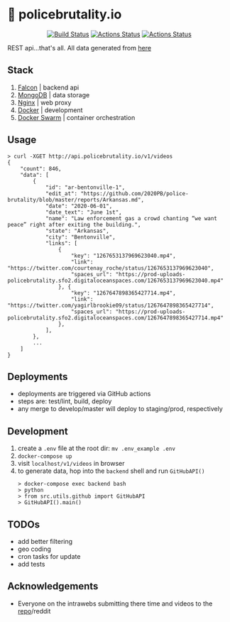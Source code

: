 # :rotating_light: policebrutality.io

<p align="center">
<a href="https://github.com/nickatnight/policebrutality.io"><img alt="Build Status" src="https://github.com/nickatnight/policebrutality.io/workflows/build,%20test%20and%20deploy/badge.svg?branch=master"></a>
<a href="https://codecov.io/gh/nickatnight/policebrutality.io"><img alt="Actions Status" src="https://codecov.io/gh/nickatnight/policebrutality.io/branch/master/graph/badge.svg"></a>
<a href="https://github.com/nickatnight/policebrutality.io/releases"><img alt="Actions Status" src="https://img.shields.io/github/v/release/nickatnight/policebrutality.io"></a>
</p>

REST api...that's all. All data generated from [here](https://github.com/2020PB/police-brutality)

## Stack
1. [Falcon](https://falcon.readthedocs.io/en/stable/) | backend api
2. [MongoDB](https://www.mongodb.com/) | data storage
3. [Nginx](https://www.nginx.com/) | web proxy
4. [Docker](https://www.docker.com/) | development
5. [Docker Swarm](https://docs.docker.com/engine/swarm/) | container orchestration

## Usage
```
> curl -XGET http://api.policebrutality.io/v1/videos
{
    "count": 846,
    "data": [
        {
            "id": "ar-bentonville-1",
            "edit_at": "https://github.com/2020PB/police-brutality/blob/master/reports/Arkansas.md",
            "date": "2020-06-01",
            "date_text": "June 1st",
            "name": "Law enforcement gas a crowd chanting “we want peace” right after exiting the building.",
            "state": "Arkansas",
            "city": "Bentonville",
            "links": [
                {
                    "key": "1267653137969623040.mp4",
                    "link": "https://twitter.com/courtenay_roche/status/1267653137969623040",
                    "spaces_url": "https://prod-uploads-policebrutality.sfo2.digitaloceanspaces.com/1267653137969623040.mp4"
                }, {
                    "key": "1267647898365427714.mp4",
                    "link": "https://twitter.com/yagirlbrookie09/status/1267647898365427714",
                    "spaces_url": "https://prod-uploads-policebrutality.sfo2.digitaloceanspaces.com/1267647898365427714.mp4"
                },
            ],
        },
        ...
    ]
}
```

## Deployments
- deployments are triggered via GitHub actions
- steps are: test/lint, build, deploy
- any merge to develop/master will deploy to staging/prod, respectively

## Development
1. create a `.env` file at the root dir: `mv .env_example .env`
2. `docker-compose up`
3. visit `localhost/v1/videos` in browser
4. to generate data, hop into the `backend` shell and run `GitHubAPI()`
    ```
    > docker-compose exec backend bash
    > python
    > from src.utils.github import GitHubAPI
    > GitHubAPI().main()
    ```

## TODOs
- add better filtering
- geo coding
- cron tasks for update
- add tests

## Acknowledgements
- Everyone on the intrawebs submitting there time and videos to the [repo](https://github.com/2020PB/police-brutality)/reddit
